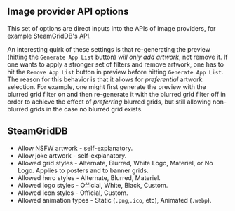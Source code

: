 ## Image provider API options

This set of options are direct inputs into the APIs of image providers, for example SteamGridDB's [API](https://www.steamgriddb.com/api/v2).

An interesting quirk of these settings is that re-generating the preview (hitting the `Generate App List` button) *will only add artwork*, not remove it. If one wants to apply a stronger set of filters and remove artwork, one has to hit the `Remove App List` button in preview before hitting `Generate App List`. The reason for this behavior is that it allows for *preferential* artwork selection. For example, one might first generate the preview with the blurred grid filter on and then re-generate it with the blurred grid filter off in order to achieve the effect of *preferring* blurred grids, but still allowing non-blurred grids in the case no blurred grid exists.

## SteamGridDB

* Allow NSFW artwork - self-explanatory.
* Allow joke artwork - self-explanatory.
* Allowed grid styles - Alternate, Blurred, White Logo, Materiel, or No Logo. Applies to posters and to banner grids.
* Allowed hero styles - Alternate, Blurred, Materiel.
* Allowed logo styles - Official, White, Black, Custom.
* Allowed icon styles - Official, Custom.
* Allowed animation types - Static (`.png`,`.ico`, etc), Animated (`.webp`).
